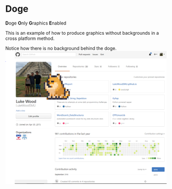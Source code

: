 # Doge
**D**oge
**O**nly 
**G**raphics 
**E**nabled

This is an example of how to produce graphics without backgrounds in a cross platform method.

Notice how there is no background behind the doge.
<kbd>
![Image of Doge](rsc/DogePic.PNG)
</kbd>
